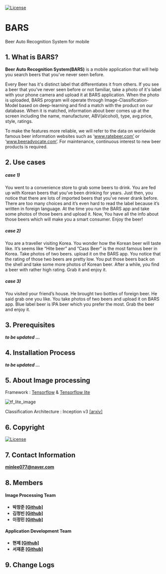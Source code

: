 [![License](https://img.shields.io/badge/License-Apache%202.0-blue.svg)](https://opensource.org/licenses/Apache-2.0)
# BARS

 Beer Auto Recognition System for mobile




## 1. What is BARS?

<b>Beer Auto Recognition System(BARS)</b> is a mobile application that will help you search beers that you've never seen before.

Every Beer has it's distinct label that differentiates it from others. If you see a beer that you've never seen before or not familiar, take a photo of it's label with your phone camera and upload it at BARS application.
When the photo is uploaded, BARS program will operate through Image-Classification-Model based on deep-learning and find a match with the product on our database. 
When it is matched, information about beer comes up at the screen including the name, manufacturer, ABV(alcohol), type, avg.price, style, ratings.


To make the features more reliable, we will refer to the data on worldwide famous beer information websites such as ‘www.ratebeer.com’ or ‘www.beeradvocate.com’.
For maintenance, continuous interest to new beer products is required.

## 2. Use cases

##### case 1)
You went to a convenience store to grab some beers to drink. You are fed up with Korean beers that you’ve been drinking for years. Just then, you notice that there are lots of imported beers that you’ve never drank before. There are too many choices and it’s even hard to read the label because it’s written in foreign language. At the time you run the BARS app and take some photos of those beers and upload it. Now, You have all the info about those beers which will make you a smart consumer.
Enjoy the beer!

##### case 2)
You are a traveller visiting Korea. You wonder how the Korean beer will taste like. It’s seems like “Hite beer” and “Cass Beer” is the most famous beer in Korea. Take photos of two beers. upload it on the BARS app. You notice that the rating of those two beers are pretty low. You put those beers back on the shell and take some more photos of Korean beer. After a while, you find a beer with rather high rating. Grab it and enjoy it.

##### case 3)
You visited your friend’s house. He brought two bottles of foreign beer. He said grab one you like. You take photos of two beers and upload it on BARS app. Blue label beer is IPA beer which you prefer the most. Grab the beer and enjoy it.


## 3. Prerequisites

***to be updated ...***


## 4. Installation Process

***to be updated ...***


## 5. About Image processing


Framework : [Tensorflow](https://www.tensorflow.org/) & [Tensorflow lite](https://www.tensorflow.org/lite)


![tf_lite_image](https://cdn-images-1.medium.com/max/1000/0*Bt9qwKDjd1xi5RDd.)


Classification Architecture : Inception v3 [[arxiv]](https://arxiv.org/abs/1512.00567)



## 6. Copyright



[![License](https://img.shields.io/badge/License-Apache%202.0-blue.svg)](https://opensource.org/licenses/Apache-2.0)



## 7. Contact Information

<b>[minlee077@naver.com](minlee077@naver.com)</b>


## 8. Members 
<b>

#### Image Processing Team 
* 박창준 [[Github]](https://github.com/CAUOBJ)
* 김청빈 [[Github]](https://github.com/ChungbinKim)
* 이정민 [[Github]](https://github.com/minlee077)

#### Application Development Team
* 현제 [[Github]](https://github.com/HyeonJe)
* 서재훈 [[Github]](https://github.com/Jaehooooooon)

</b>


## 9. Change Logs


